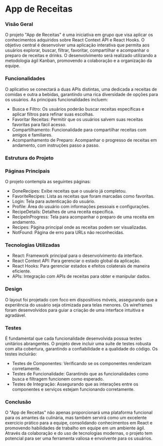 # App de Receitas
  <h3>Visão Geral</h3>
    <p>
        O projeto "App de Receitas" é uma iniciativa em grupo que visa aplicar os conhecimentos adquiridos sobre React Context API e React Hooks. O objetivo central é desenvolver uma aplicação interativa que permita aos usuários explorar, buscar, filtrar, favoritar, compartilhar e acompanhar o preparo de receitas e drinks. O desenvolvimento será realizado utilizando a metodologia ágil Kanban, promovendo a colaboração e a organização da equipe.
    </p>

  <h3>Funcionalidades</h3>
    <p>
        O aplicativo se conectará a duas APIs distintas, uma dedicada a receitas de comidas e outra a bebidas, garantindo uma rica diversidade de opções para os usuários. As principais funcionalidades incluem:
    </p>
    <ul>
        <li>Busca e Filtro: Os usuários poderão buscar receitas específicas e aplicar filtros para refinar suas escolhas.</li>
        <li>Favoritar Receitas: Permitir que os usuários salvem suas receitas favoritas para fácil acesso.</li>
        <li>Compartilhamento: Funcionalidade para compartilhar receitas com amigos e familiares.</li>
        <li>Acompanhamento de Preparo: Acompanhar o progresso de receitas em andamento, com instruções passo a passo.</li>
    </ul>

  <h3>Estrutura do Projeto</h3>

  <h3>Páginas Principais</h3>
    <p>
        O projeto contempla as seguintes páginas:
    </p>
    <ul>
        <li>DoneRecipes: Exibe receitas que o usuário já completou.</li>
        <li>FavoriteRecipes: Lista as receitas que foram marcadas como favoritas.</li>
        <li>Login: Tela para autenticação do usuário.</li>
        <li>Profile: Área do usuário com informações pessoais e configurações.</li>
        <li>RecipeDetails: Detalhes de uma receita específica.</li>
        <li>RecipeInProgress: Tela para acompanhar o preparo de uma receita em andamento.</li>
        <li>Recipes: Página principal onde as receitas podem ser visualizadas.</li>
        <li>NotFound: Página de erro para URLs não reconhecidas.</li>
    </ul>

  <h3>Tecnologias Utilizadas</h3>
    <p>
        <ul>
            <li>React: Framework principal para o desenvolvimento da interface.</li>
            <li>React Context API: Para gerenciar o estado global da aplicação.</li>
            <li>React Hooks: Para gerenciar estados e efeitos colaterais de maneira eficiente.</li>
            <li>APIs: Integração com APIs de receitas para obter e manipular dados.</li>
        </ul>
    </p>

  <h3>Design</h3>
    <p>
        O layout foi projetado com foco em dispositivos móveis, assegurando que a experiência do usuário seja otimizada para telas menores. Os wireframes foram desenvolvidos para guiar a criação de uma interface intuitiva e agradável.
    </p>

  <h3>Testes</h3>
    <p>
        É fundamental que cada funcionalidade desenvolvida possua testes unitários abrangentes. O projeto deve incluir uma suíte de testes robusta com alta cobertura, garantindo a confiabilidade e a qualidade do código. Os testes incluirão:
    </p>
    <ul>
        <li>Testes de Componentes: Verificando se os componentes renderizam corretamente.</li>
        <li>Testes de Funcionalidade: Garantindo que as funcionalidades como busca e filtragem funcionem como esperado.</li>
        <li>Testes de Integração: Assegurando que as interações entre os componentes e serviços estejam funcionando corretamente.</li>
    </ul>

  <h3>Conclusão</h3>
    <p>
        O "App de Receitas" não apenas proporcionará uma plataforma funcional para os amantes da culinária, mas também servirá como um excelente exercício prático para a equipe, consolidando conhecimentos em React e promovendo habilidades de trabalho em equipe em um ambiente ágil. Através da colaboração e do uso de tecnologias modernas, o projeto tem potencial para ser uma ferramenta valiosa e envolvente para os usuários.
    </p>

